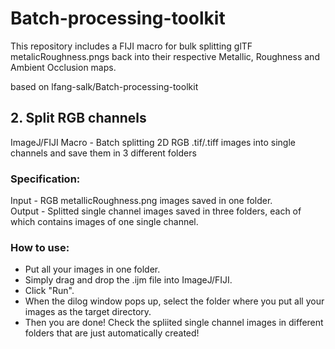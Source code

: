 # Batch-processing-toolkit
This repository includes a FIJI macro for bulk splitting glTF metalicRoughness.pngs back into their respective Metallic, Roughness and Ambient Occlusion maps.

based on lfang-salk/Batch-processing-toolkit

## 2. Split RGB channels

ImageJ/FIJI Macro - Batch splitting 2D RGB .tif/.tiff images into single channels and save them in 3 different folders

### Specification:  
Input - RGB metallicRoughness.png images saved in one folder.   
Output - Splitted single channel images saved in three folders, each of which contains images of one single channel.  

### How to use:
* Put all your images in one folder.
* Simply drag and drop the .ijm file into ImageJ/FIJI.
* Click "Run".
* When the dilog window pops up, select the folder where you put all your images as the target directory.
* Then you are done! Check the spliited single channel images in different folders that are just automatically created!
